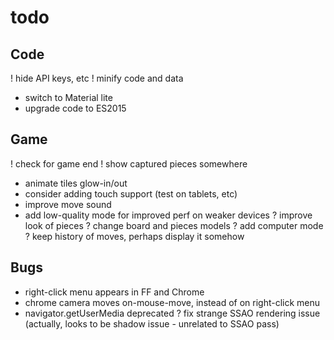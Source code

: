 # todo

## Code
! hide API keys, etc
! minify code and data
- switch to Material lite
- upgrade code to ES2015

## Game
! check for game end
! show captured pieces somewhere
- animate tiles glow-in/out
- consider adding touch support (test on tablets, etc)
- improve move sound
- add low-quality mode for improved perf on weaker devices
? improve look of pieces
? change board and pieces models
? add computer mode
? keep history of moves, perhaps display it somehow

## Bugs
- right-click menu appears in FF and Chrome
- chrome camera moves on-mouse-move, instead of on right-click menu
- navigator.getUserMedia deprecated
? fix strange SSAO rendering issue (actually, looks to be shadow issue - unrelated to SSAO pass)
